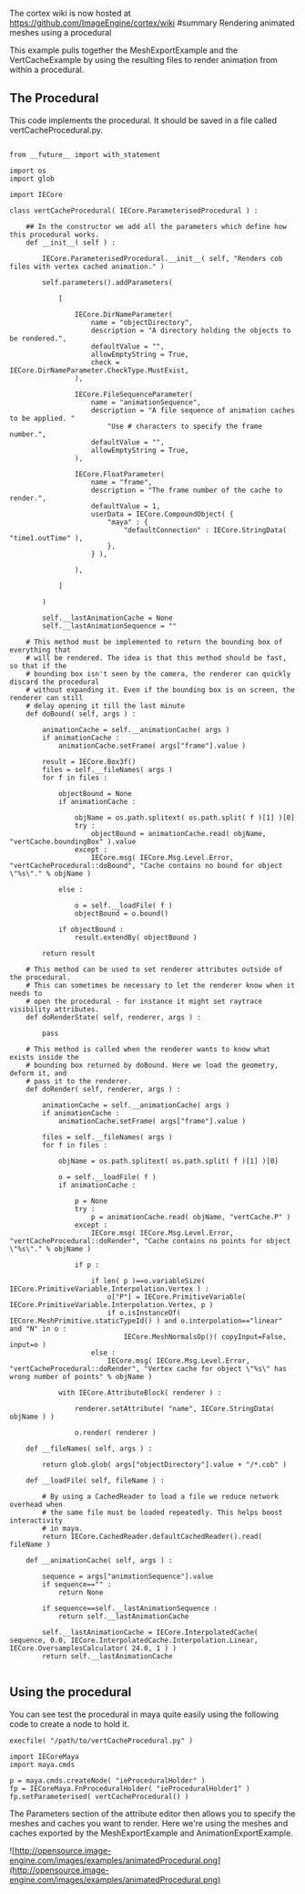The cortex wiki is now hosted at https://github.com/ImageEngine/cortex/wiki
#summary Rendering animated meshes using a procedural

This example pulls together the MeshExportExample and the VertCacheExample by using the resulting files to render animation from within a procedural.

## The Procedural ##

This code implements the procedural. It should be saved in a file called vertCacheProcedural.py.

```

from __future__ import with_statement

import os
import glob

import IECore

class vertCacheProcedural( IECore.ParameterisedProcedural ) :

	## In the constructor we add all the parameters which define how this procedural works.
	def __init__( self ) :
	
		IECore.ParameterisedProcedural.__init__( self, "Renders cob files with vertex cached animation." )
		
		self.parameters().addParameters(
		
			[
		
				IECore.DirNameParameter(
					name = "objectDirectory",
					description = "A directory holding the objects to be rendered.",
					defaultValue = "",
					allowEmptyString = True,
					check = IECore.DirNameParameter.CheckType.MustExist,
				),
		
				IECore.FileSequenceParameter(
					name = "animationSequence",
					description = "A file sequence of animation caches to be applied. "
						"Use # characters to specify the frame number.",
					defaultValue = "",
					allowEmptyString = True,
				),
				
				IECore.FloatParameter(
					name = "frame",
					description = "The frame number of the cache to render.",
					defaultValue = 1,
					userData = IECore.CompoundObject( {
						"maya" : {
							"defaultConnection" : IECore.StringData( "time1.outTime" ),
						},
					} ),
				
				),
		
			]
		
		)
		
		self.__lastAnimationCache = None
		self.__lastAnimationSequence = ""
	
	# This method must be implemented to return the bounding box of everything that
	# will be rendered. The idea is that this method should be fast, so that if the
	# bounding box isn't seen by the camera, the renderer can quickly discard the procedural
	# without expanding it. Even if the bounding box is on screen, the renderer can still
	# delay opening it till the last minute	
	def doBound( self, args ) :
	
		animationCache = self.__animationCache( args )
		if animationCache :
			animationCache.setFrame( args["frame"].value )
			
		result = IECore.Box3f()
		files = self.__fileNames( args )
		for f in files :
		
			objectBound = None
			if animationCache :
				
				objName = os.path.splitext( os.path.split( f )[1] )[0]
				try :	
					objectBound = animationCache.read( objName, "vertCache.boundingBox" ).value
				except :
					IECore.msg( IECore.Msg.Level.Error, "vertCacheProcedural::doBound", "Cache contains no bound for object \"%s\"." % objName )
					
			else :
			
				o = self.__loadFile( f )
				objectBound = o.bound()
				
			if objectBound :
				result.extendBy( objectBound )

		return result

	# This method can be used to set renderer attributes outside of the procedural.
	# This can sometimes be necessary to let the renderer know when it needs to
	# open the procedural - for instance it might set raytrace visibility attributes.
	def doRenderState( self, renderer, args ) :
	
		pass

	# This method is called when the renderer wants to know what exists inside the
	# bounding box returned by doBound. Here we load the geometry, deform it, and
	# pass it to the renderer.
	def doRender( self, renderer, args ) :
	
		animationCache = self.__animationCache( args )
		if animationCache :
			animationCache.setFrame( args["frame"].value )
			
		files = self.__fileNames( args )
		for f in files :
		
			objName = os.path.splitext( os.path.split( f )[1] )[0]
			
			o = self.__loadFile( f )
			if animationCache :
				
				p = None
				try :
					p = animationCache.read( objName, "vertCache.P" )
				except :
					IECore.msg( IECore.Msg.Level.Error, "vertCacheProcedural::doRender", "Cache contains no points for object \"%s\"." % objName )
				
				if p :
					
					if len( p )==o.variableSize( IECore.PrimitiveVariable.Interpolation.Vertex ) :
						o["P"] = IECore.PrimitiveVariable( IECore.PrimitiveVariable.Interpolation.Vertex, p )
						if o.isInstanceOf( IECore.MeshPrimitive.staticTypeId() ) and o.interpolation=="linear" and "N" in o :
							IECore.MeshNormalsOp()( copyInput=False, input=o )
					else :
						IECore.msg( IECore.Msg.Level.Error, "vertCacheProcedural::doRender", "Vertex cache for object \"%s\" has wrong number of points" % objName )
						
			with IECore.AttributeBlock( renderer ) :
			
				renderer.setAttribute( "name", IECore.StringData( objName ) )
				
				o.render( renderer )
						
	def __fileNames( self, args ) :
	
		return glob.glob( args["objectDirectory"].value + "/*.cob" )

	def __loadFile( self, fileName ) :
	
		# By using a CachedReader to load a file we reduce network overhead when
		# the same file must be loaded repeatedly. This helps boost interactivity
		# in maya.
		return IECore.CachedReader.defaultCachedReader().read( fileName )

	def __animationCache( self, args ) :

		sequence = args["animationSequence"].value
		if sequence=="" :
			return None
		
		if sequence==self.__lastAnimationSequence :
			return self.__lastAnimationCache
			
		self.__lastAnimationCache = IECore.InterpolatedCache( sequence, 0.0, IECore.InterpolatedCache.Interpolation.Linear, IECore.OversamplesCalculator( 24.0, 1 ) )
		return self.__lastAnimationCache
	
```

## Using the procedural ##

You can see test the procedural in maya quite easily using the following code to create a node to hold it.

```
execfile( "/path/to/vertCacheProcedural.py" )

import IECoreMaya
import maya.cmds

p = maya.cmds.createNode( "ieProceduralHolder" )
fp = IECoreMaya.FnProceduralHolder( "ieProceduralHolder1" )
fp.setParameterised( vertCacheProcedural() )
```

The Parameters section of the attribute editor then allows you to specify the meshes and caches you want to render. Here we're using the meshes and caches exported by the MeshExportExample and AnimationExportExample.


![http://opensource.image-engine.com/images/examples/animatedProcedural.png](http://opensource.image-engine.com/images/examples/animatedProcedural.png)